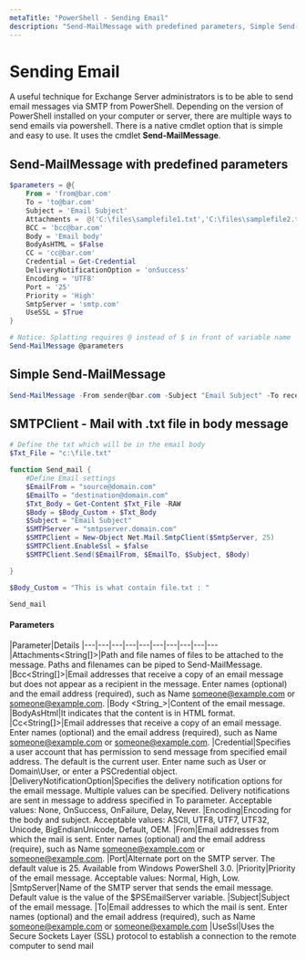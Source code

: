 ```yaml
---
metaTitle: "PowerShell - Sending Email"
description: "Send-MailMessage with predefined parameters, Simple Send-MailMessage, SMTPClient - Mail with .txt file in body message"
---
```


# Sending Email


A useful technique for Exchange Server administrators is to be able to send email messages via SMTP from PowerShell. Depending on the version of PowerShell installed on your computer or server, there are multiple ways to send emails via powershell. There is a native cmdlet option that is simple and easy to use. It uses the cmdlet ****Send-MailMessage****.



## Send-MailMessage with predefined parameters


```powershell
$parameters = @{
    From = 'from@bar.com'
    To = 'to@bar.com'
    Subject = 'Email Subject'
    Attachments =  @('C:\files\samplefile1.txt','C:\files\samplefile2.txt')
    BCC = 'bcc@bar.com'
    Body = 'Email body'
    BodyAsHTML = $False
    CC = 'cc@bar.com'
    Credential = Get-Credential
    DeliveryNotificationOption = 'onSuccess'
    Encoding = 'UTF8'
    Port = '25'
    Priority = 'High'
    SmtpServer = 'smtp.com'
    UseSSL = $True
}

# Notice: Splatting requires @ instead of $ in front of variable name
Send-MailMessage @parameters

```



## Simple Send-MailMessage


```powershell
Send-MailMessage -From sender@bar.com -Subject "Email Subject" -To receiver@bar.com -SmtpServer smtp.com

```



## SMTPClient - Mail with .txt file in body message


```powershell
# Define the txt which will be in the email body
$Txt_File = "c:\file.txt"

function Send_mail {
    #Define Email settings
    $EmailFrom = "source@domain.com"
    $EmailTo = "destination@domain.com"
    $Txt_Body = Get-Content $Txt_File -RAW
    $Body = $Body_Custom + $Txt_Body
    $Subject = "Email Subject"
    $SMTPServer = "smtpserver.domain.com"
    $SMTPClient = New-Object Net.Mail.SmtpClient($SmtpServer, 25) 
    $SMTPClient.EnableSsl = $false
    $SMTPClient.Send($EmailFrom, $EmailTo, $Subject, $Body)

}

$Body_Custom = "This is what contain file.txt : "

Send_mail

```



#### Parameters


|Parameter|Details
|---|---|---|---|---|---|---|---|---|---
|Attachments<String[]>|Path and file names of files to be attached to the message. Paths and filenames can be piped to Send-MailMessage.
|Bcc<String[]>|Email addresses that receive a copy of an email message but does not appear as a recipient in the message. Enter names (optional) and the email address (required), such as Name someone@example.com or someone@example.com.
|Body <String_>|Content of the email message.
|BodyAsHtml|It indicates that the content is in HTML format.
|Cc<String[]>|Email addresses that receive a copy of an email message. Enter names (optional) and the email address (required), such as Name someone@example.com or someone@example.com.
|Credential|Specifies a user account that has permission to send message from specified email address. The default is the current user. Enter name such as User or Domain\User, or enter a PSCredential object.
|DeliveryNotificationOption|Specifies the delivery notification options for the email message. Multiple values can be specified. Delivery notifications are sent in message to address specified in To parameter. Acceptable values: None, OnSuccess, OnFailure, Delay, Never.
|Encoding|Encoding for the body and subject. Acceptable values: ASCII, UTF8, UTF7, UTF32, Unicode, BigEndianUnicode, Default, OEM.
|From|Email addresses from which the mail is sent. Enter names (optional) and the email address (require), such as Name someone@example.com or someone@example.com.
|Port|Alternate port on the SMTP server. The default value is 25. Available from Windows PowerShell 3.0.
|Priority|Priority of the email message. Acceptable values: Normal, High, Low.
|SmtpServer|Name of the SMTP server that sends the email message. Default value is the value of the $PSEmailServer variable.
|Subject|Subject of the email message.
|To|Email addresses to which the mail is sent. Enter names (optional) and the email address (required), such as Name someone@example.com or someone@example.com
|UseSsl|Uses the Secure Sockets Layer (SSL) protocol to establish a connection to the remote computer to send mail


